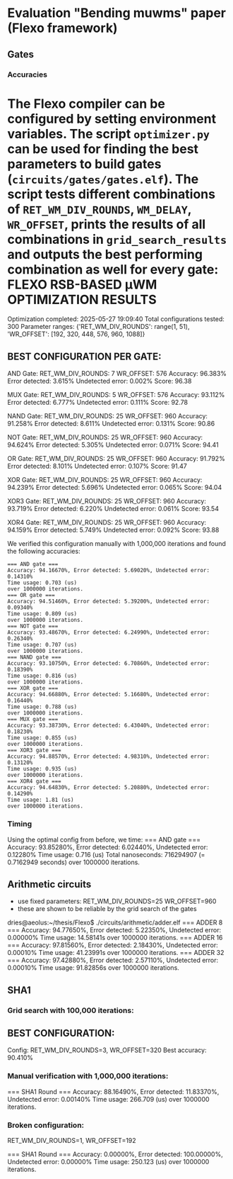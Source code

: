 # Evaluation "Bending muwms" paper (Flexo framework)
## Gates
### Accuracies
The Flexo compiler can be configured by setting environment variables. The script `optimizer.py` can be used for finding the best parameters to build gates (`circuits/gates/gates.elf`). The script tests different combinations of `RET_WM_DIV_ROUNDS`, `WM_DELAY`, `WR_OFFSET`, prints the results of all combinations in `grid_search_results` and outputs the best performing combination as well for every gate:
FLEXO RSB-BASED μWM OPTIMIZATION RESULTS
==================================================

Optimization completed: 2025-05-27 19:09:40
Total configurations tested: 300
Parameter ranges: {'RET_WM_DIV_ROUNDS': range(1, 51), 'WR_OFFSET': [192, 320, 448, 576, 960, 1088]}

BEST CONFIGURATION PER GATE:
------------------------------

AND Gate:
  RET_WM_DIV_ROUNDS: 7
  WR_OFFSET: 576
  Accuracy: 96.383%
  Error detected: 3.615%
  Undetected error: 0.002%
  Score: 96.38

MUX Gate:
  RET_WM_DIV_ROUNDS: 5
  WR_OFFSET: 576
  Accuracy: 93.112%
  Error detected: 6.777%
  Undetected error: 0.111%
  Score: 92.78

NAND Gate:
  RET_WM_DIV_ROUNDS: 25
  WR_OFFSET: 960
  Accuracy: 91.258%
  Error detected: 8.611%
  Undetected error: 0.131%
  Score: 90.86

NOT Gate:
  RET_WM_DIV_ROUNDS: 25
  WR_OFFSET: 960
  Accuracy: 94.624%
  Error detected: 5.305%
  Undetected error: 0.071%
  Score: 94.41

OR Gate:
  RET_WM_DIV_ROUNDS: 25
  WR_OFFSET: 960
  Accuracy: 91.792%
  Error detected: 8.101%
  Undetected error: 0.107%
  Score: 91.47

XOR Gate:
  RET_WM_DIV_ROUNDS: 25
  WR_OFFSET: 960
  Accuracy: 94.239%
  Error detected: 5.696%
  Undetected error: 0.065%
  Score: 94.04

XOR3 Gate:
  RET_WM_DIV_ROUNDS: 25
  WR_OFFSET: 960
  Accuracy: 93.719%
  Error detected: 6.220%
  Undetected error: 0.061%
  Score: 93.54

XOR4 Gate:
  RET_WM_DIV_ROUNDS: 25
  WR_OFFSET: 960
  Accuracy: 94.159%
  Error detected: 5.749%
  Undetected error: 0.092%
  Score: 93.88

We verified this configuration manually with 1,000,000 iterations and found the following accuracies:
```
=== AND gate ===
Accuracy: 94.16670%, Error detected: 5.69020%, Undetected error: 0.14310%
Time usage: 0.703 (us)
over 1000000 iterations.
=== OR gate ===
Accuracy: 94.51460%, Error detected: 5.39200%, Undetected error: 0.09340%
Time usage: 0.809 (us)
over 1000000 iterations.
=== NOT gate ===
Accuracy: 93.48670%, Error detected: 6.24990%, Undetected error: 0.26340%
Time usage: 0.707 (us)
over 1000000 iterations.
=== NAND gate ===
Accuracy: 93.10750%, Error detected: 6.70860%, Undetected error: 0.18390%
Time usage: 0.816 (us)
over 1000000 iterations.
=== XOR gate ===
Accuracy: 94.66880%, Error detected: 5.16680%, Undetected error: 0.16440%
Time usage: 0.788 (us)
over 1000000 iterations.
=== MUX gate ===
Accuracy: 93.38730%, Error detected: 6.43040%, Undetected error: 0.18230%
Time usage: 0.855 (us)
over 1000000 iterations.
=== XOR3 gate ===
Accuracy: 94.88570%, Error detected: 4.98310%, Undetected error: 0.13120%
Time usage: 0.935 (us)
over 1000000 iterations.
=== XOR4 gate ===
Accuracy: 94.64830%, Error detected: 5.20880%, Undetected error: 0.14290%
Time usage: 1.81 (us)
over 1000000 iterations.
```

### Timing
Using the optimal config from before, we time:
=== AND gate ===
Accuracy: 93.85280%, Error detected: 6.02440%, Undetected error: 0.12280%
Time usage: 0.716 (us)
Total nanoseconds: 716294907 (= 0.7162949 seconds)
over 1000000 iterations.


## Arithmetic circuits
- use fixed parameters: RET_WM_DIV_ROUNDS=25 WR_OFFSET=960
- these are shown to be reliable by the grid search of the gates

dries@aeolus:~/thesis/Flexo$ ./circuits/arithmetic/adder.elf 
=== ADDER 8 ===
Accuracy: 94.77650%, Error detected: 5.22350%, Undetected error: 0.00000%
Time usage: 14.58141s over 1000000 iterations.
=== ADDER 16 ===
Accuracy: 97.81560%, Error detected: 2.18430%, Undetected error: 0.00010%
Time usage: 41.23991s over 1000000 iterations.
=== ADDER 32 ===
Accuracy: 97.42880%, Error detected: 2.57110%, Undetected error: 0.00010%
Time usage: 91.82856s over 1000000 iterations.

## SHA1
### Grid search with 100,000 iterations:
BEST CONFIGURATION:
--------------------
Config: RET_WM_DIV_ROUNDS=3, WR_OFFSET=320
Best accuracy: 90.410%

### Manual verification with 1,000,000 iterations:
=== SHA1 Round ===
Accuracy: 88.16490%, Error detected: 11.83370%, Undetected error: 0.00140%
Time usage: 266.709 (us)
over 1000000 iterations.

### Broken configuration:
RET_WM_DIV_ROUNDS=1, WR_OFFSET=192

=== SHA1 Round ===
Accuracy: 0.00000%, Error detected: 100.00000%, Undetected error: 0.00000%
Time usage: 250.123 (us)
over 1000000 iterations.
